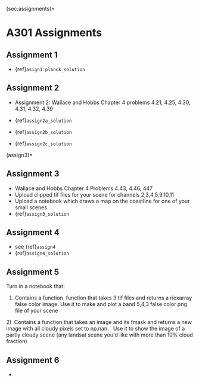 (sec:assignments)=
# A301 Assignments

## Assignment 1

- {ref}`asign1:planck_solution`

## Assignment 2

- Assignment 2: Wallace and Hobbs Chapter 4 problems 4.21, 4.25, 4.30, 4.31, 4.32, 4.39

- {ref}`assign2a_solution`
- {ref}`assign2b_solution`
- {ref}`assign2c_solution`

(assign3)=
## Assignment 3

- Wallace and Hobbs Chapter 4 Problems 4.43, 4.46, 447
- Upload clipped tif files for your scene for channels 2,3,4,5,9.10,11
- Upload a notebook which draws a map on the coastline for one of your small scenes
- {ref}`assign3_solution`

## Assignment 4

- see {ref}`assign4`
- {ref}`assign4_solution`

## Assignment 5

Turn in a notebook that: 

1) Contains a function  function that takes 3 tif files and returns a rioxarray false color image. Use it to make and plot a band 5,4,3 false color png file of your scene 

2)  Contains a function that takes an image and its fmask and returns a new image with all cloudy pixels set to np.nan.   Use it to show the image of a partly cloudy scene (any landsat scene you'd like with more than 10% cloud fraction)

## Assignment 6 

- 
